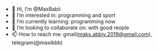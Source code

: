 - 👋 Hi, I’m @MaxBabii
- 👀 I’m interested in: programming and sport
- 🌱 I’m currently learning: programming now
- 💞️ I’m looking to collaborate on: with good reople
- 📫 How to reach me: gmail(maks.abbiy.2019@gmail.com), telegram(@maxikbb)

<!---
MaxBabii/MaxBabii is a ✨ special ✨ repository because its `README.md` (this file) appears on your GitHub profile.
You can click the Preview link to take a look at your changes.
--->
